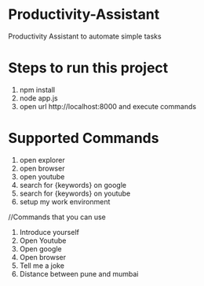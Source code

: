 # Productivity-Assistant
Productivity Assistant to automate simple tasks

# Steps to run this project
1. npm install
2. node app.js
3. open url http://localhost:8000 and execute commands

# Supported Commands
1. open explorer
2. open browser
3. open youtube
4. search for {keywords} on google
5. search for {keywords} on youtube
6. setup my work environment


//Commands that you can use
1) Introduce yourself
2) Open Youtube
3) Open google
4) Open browser
5) Tell me a joke
6) Distance between pune and mumbai

